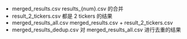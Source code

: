 - merged_results.csv
    results_{num}.csv 的合并
- result_2_tickers.csv
    都是 2 tickers 的结果
- merged_results_all.csv
    merged_results.csv + result_2_tickers.csv
- merged_results_dedup.csv
    对 merged_results_all.csv 进行去重的结果